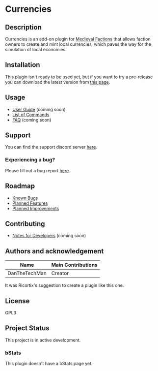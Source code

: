 # Currencies

## Description
Currencies is an add-on plugin for [Medieval Factions](https://github.com/dmccoystephenson/Medieval-Factions) that allows faction owners to create and mint local currencies, which paves the way for the simulation of local economies.

## Installation
This plugin isn't ready to be used yet, but if you want to try a pre-release you can download the latest version from [this page](https://github.com/dmccoystephenson/Currencies/releases).

## Usage
- [User Guide](https://github.com/dmccoystephenson/Currencies/wiki/Guide) (coming soon)
- [List of Commands](https://github.com/dmccoystephenson/Currencies/wiki/Commands)
- [FAQ](https://github.com/dmccoystephenson/Currencies/wiki/FAQ) (coming soon)

## Support
You can find the support discord server [here](https://discord.gg/xXtuAQ2).

### Experiencing a bug?
Please fill out a bug report [here](https://github.com/dmccoystephenson/Currencies/issues?q=is%3Aissue+is%3Aopen+label%3Abug).

## Roadmap
- [Known Bugs](https://github.com/dmccoystephenson/Currencies/issues?q=is%3Aopen+is%3Aissue+label%3Abug)
- [Planned Features](https://github.com/dmccoystephenson/Currencies/issues?q=is%3Aopen+is%3Aissue+label%3AEpic)
- [Planned Improvements](https://github.com/dmccoystephenson/Currencies/issues?q=is%3Aopen+is%3Aissue+label%3Aimprovement)

## Contributing
- [Notes for Developers](https://github.com/dmccoystephenson/Currencies/wiki/Developer-Notes) (coming soon)

## Authors and acknowledgement
Name | Main Contributions
------------ | -------------
DanTheTechMan | Creator

It was Ricortix's suggestion to create a plugin like this one.

## License
GPL3

## Project Status
This project is in active development.

### bStats
This plugin doesn't have a bStats page yet.
